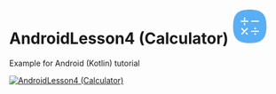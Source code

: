 <br/>
 

 
  <h1>AndroidLesson4 (Calculator) <img src="Logo.svg" alt="Screen" width="12.5%" height="12.5%">  </h1>

  
  Example for Android (Kotlin) tutorial 



[![ AndroidLesson4 (Calculator) ](https://img.youtube.com/vi/XGMv1TvTFMI/0.jpg)](http://www.youtube.com/watch?v=XGMv1TvTFMI)

<br/>